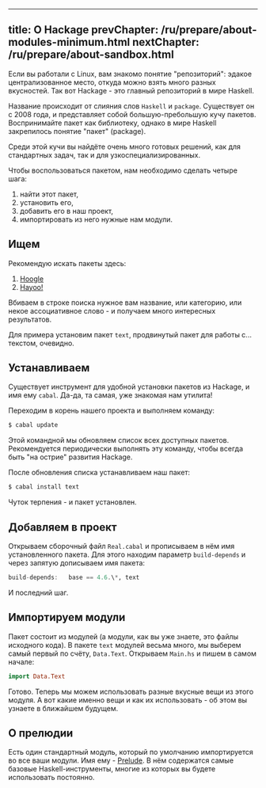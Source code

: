 ----
title: О Hackage
prevChapter: /ru/prepare/about-modules-minimum.html
nextChapter: /ru/prepare/about-sandbox.html
----

Если вы работали с Linux, вам знакомо понятие "репозиторий": эдакое централизованное место, откуда можно взять много разных вкусностей. Так вот Hackage - это главный репозиторий в мире Haskell.

Название происходит от слияния слов `Haskell` и `package`. Существует он с 2008 года, и представляет собой большую-пребольшую кучу пакетов. Воспринимайте пакет как библиотеку, однако в мире Haskell закрепилось понятие "пакет" (package).

Среди этой кучи вы найдёте очень много готовых решений, как для стандартных задач, так и для узкоспециализированных.

Чтобы воспользоваться пакетом, нам необходимо сделать четыре шага:

1.  найти этот пакет,
2.  установить его,
3.  добавить его в наш проект,
4.  импортировать из него нужные нам модули.

## Ищем

Рекомендую искать пакеты здесь:

1.  [Hoogle](http://www.haskell.org/hoogle/)
2.  [Hayoo!](http://holumbus.fh-wedel.de/hayoo/hayoo.html)

Вбиваем в строке поиска нужное вам название, или категорию, или некое ассоциативное слово - и получаем много интересных результатов.

Для примера установим пакет `text`, продвинутый пакет для работы с... текстом, очевидно.

## Устанавливаем

Существует инструмент для удобной установки пакетов из Hackage, и имя ему `cabal`. Да-да, та самая, уже знакомая нам утилита!

Переходим в корень нашего проекта и выполняем команду:
```bash
$ cabal update
```
Этой командной мы обновляем список всех доступных пакетов. Рекомендуется периодически выполнять эту команду, чтобы всегда быть "на острие" развития Hackage.

После обновления списка устанавливаем наш пакет:
```bash
$ cabal install text
```
Чуток терпения - и пакет установлен.

## Добавляем в проект

Открываем сборочный файл `Real.cabal` и прописываем в нём имя установленного пакета. Для этого находим параметр `build-depends` и через запятую дописываем имя пакета:
```haskell
build-depends:   base == 4.6.\*, text
```
И последний шаг.

## Импортируем модули

Пакет состоит из модулей (а модули, как вы уже знаете, это файлы исходного кода). В пакете `text` модулей весьма много, мы выберем самый первый по счёту, `Data.Text`. Открываем `Main.hs` и пишем в самом начале:
```haskell
import Data.Text
```
Готово. Теперь мы можем использовать разные вкусные вещи из этого модуля. А вот какие именно вещи и как их использовать - об этом вы узнаете в ближайшем будущем.

## О прелюдии

Есть один стандартный модуль, который по умолчанию импортируется во все ваши модули. Имя ему - [Prelude](http://hackage.haskell.org/package/base/docs/Prelude.html). В нём содержатся самые базовые Haskell-инструменты, многие из которых вы будете использовать постоянно.
